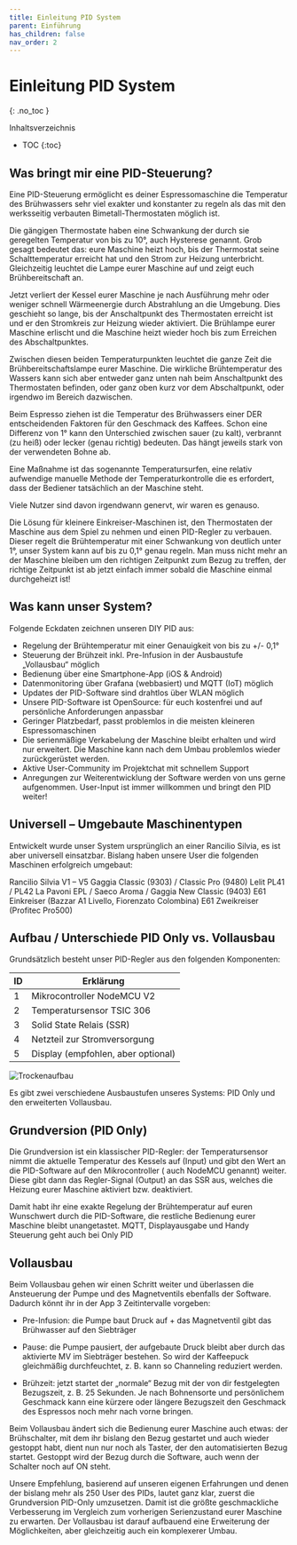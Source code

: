 ```yaml
---
title: Einleitung PID System
parent: Einführung
has_children: false
nav_order: 2
---
```


# Einleitung PID System
{: .no_toc }

Inhaltsverzeichnis

* TOC
{:toc}

## Was bringt mir eine PID-Steuerung?

Eine PID-Steuerung ermöglicht es deiner Espressomaschine die Temperatur des Brühwassers sehr viel exakter und konstanter zu regeln als das mit den werksseitig verbauten Bimetall-Thermostaten möglich ist.

Die gängigen Thermostate haben eine Schwankung der durch sie geregelten Temperatur von bis zu 10°, auch Hysterese genannt. Grob gesagt bedeutet das: eure Maschine heizt hoch, bis der Thermostat seine Schalttemperatur erreicht hat und den Strom zur Heizung unterbricht. Gleichzeitig leuchtet die Lampe eurer Maschine auf und zeigt euch Brühbereitschaft an.

Jetzt verliert der Kessel eurer Maschine je nach Ausführung mehr oder weniger schnell Wärmeenergie durch Abstrahlung an die Umgebung. Dies geschieht so lange, bis der Anschaltpunkt des Thermostaten erreicht ist und er den Stromkreis zur Heizung wieder aktiviert. Die Brühlampe eurer Maschine erlischt und die Maschine heizt wieder hoch bis zum Erreichen des Abschaltpunktes.

Zwischen diesen beiden Temperaturpunkten leuchtet die ganze Zeit die Brühbereitschaftslampe eurer Maschine. Die wirkliche Brühtemperatur des Wassers kann sich aber entweder ganz unten nah beim Anschaltpunkt des Thermostaten befinden, oder ganz oben kurz vor dem Abschaltpunkt, oder irgendwo im Bereich dazwischen.

Beim Espresso ziehen ist die Temperatur des Brühwassers einer DER entscheidenden Faktoren für den Geschmack des Kaffees. Schon eine Differenz von 1° kann den Unterschied zwischen sauer (zu kalt), verbrannt (zu heiß) oder lecker (genau richtig) bedeuten. Das hängt jeweils stark von der verwendeten Bohne ab.

Eine Maßnahme ist das sogenannte Temperatursurfen, eine relativ aufwendige manuelle Methode der Temperaturkontrolle die es erfordert, dass der Bediener tatsächlich an der Maschine steht.

Viele Nutzer sind davon irgendwann genervt, wir waren es genauso.

Die Lösung für kleinere Einkreiser-Maschinen ist, den Thermostaten der Maschine aus dem Spiel zu nehmen und einen PID-Regler zu verbauen. Dieser regelt die Brühtemperatur mit einer Schwankung von deutlich unter 1°, unser System kann auf bis zu 0,1° genau regeln. Man muss nicht mehr an der Maschine bleiben um den richtigen Zeitpunkt zum Bezug zu treffen, der richtige Zeitpunkt ist ab jetzt einfach immer sobald die Maschine einmal durchgeheizt ist!


## Was kann unser System?

Folgende Eckdaten zeichnen unseren DIY PID aus:

* Regelung der Brühtemperatur mit einer Genauigkeit von bis zu +/- 0,1°
* Steuerung der Brühzeit inkl. Pre-Infusion in der Ausbaustufe „Vollausbau“ möglich
* Bedienung über eine Smartphone-App (iOS & Android)
* Datenmonitoring über Grafana (webbasiert) und MQTT (IoT) möglich
* Updates der PID-Software sind drahtlos über WLAN möglich
* Unsere PID-Software ist OpenSource: für euch kostenfrei und auf persönliche Anforderungen anpassbar
* Geringer Platzbedarf, passt problemlos in die meisten kleineren Espressomaschinen
* Die serienmäßige Verkabelung der Maschine bleibt erhalten und wird nur erweitert. Die Maschine kann nach dem Umbau problemlos wieder zurückgerüstet werden.
* Aktive User-Community im Projektchat mit schnellem Support
* Anregungen zur Weiterentwicklung der Software werden von uns gerne aufgenommen. User-Input ist immer willkommen und bringt den PID weiter!

## Universell – Umgebaute Maschinentypen

Entwickelt wurde unser System ursprünglich an einer Rancilio Silvia, es ist aber universell einsatzbar. Bislang haben unsere User die folgenden Maschinen erfolgreich umgebaut:

  Rancilio Silvia V1 – V5
  Gaggia Classic (9303) / Classic Pro (9480)
  Lelit PL41 / PL42
  La Pavoni EPL / Saeco Aroma / Gaggia New Classic (9403)
  E61 Einkreiser (Bazzar A1 Livello, Fiorenzato Colombina)
  E61 Zweikreiser (Profitec Pro500)

## Aufbau / Unterschiede PID Only vs. Vollausbau

Grundsätzlich besteht unser PID-Regler aus den folgenden Komponenten:

ID | Erklärung
-|-
1 | Mikrocontroller NodeMCU V2                 
2 | Temperatursensor TSIC 306                 
3 | Solid State Relais (SSR)                       
4 | Netzteil zur Stromversorgung               
5 | Display (empfohlen, aber optional)      

![Trockenaufbau](http://rancilio-pid.de/wp-content/uploads/2020/10/image-1.png)

Es gibt zwei verschiedene Ausbaustufen unseres Systems: PID Only und den erweiterten Vollausbau.

## Grundversion (PID Only)

Die Grundversion ist ein klassischer PID-Regler: der Temperatursensor nimmt die aktuelle Temperatur des Kessels auf (Input) und gibt den Wert an die PID-Software auf den Mikrocontroller ( auch NodeMCU genannt) weiter. Diese gibt dann das Regler-Signal (Output) an das SSR aus, welches die Heizung eurer Maschine aktiviert bzw. deaktiviert.

Damit habt ihr eine exakte Regelung der Brühtemperatur auf euren Wunschwert durch die PID-Software, die restliche Bedienung eurer Maschine bleibt unangetastet. MQTT, Displayausgabe und Handy Steuerung geht auch bei Only PID

## Vollausbau

Beim Vollausbau gehen wir einen Schritt weiter und überlassen die Ansteuerung der Pumpe und des Magnetventils ebenfalls der Software. Dadurch könnt ihr in der App 3 Zeitintervalle vorgeben:

* Pre-Infusion: die Pumpe baut Druck auf + das Magnetventil gibt das Brühwasser auf den Siebträger

* Pause: die Pumpe pausiert, der aufgebaute Druck bleibt aber durch das aktivierte MV im Siebträger bestehen. So wird der Kaffeepuck gleichmäßig durchfeuchtet, z. B. kann so Channeling reduziert werden.

* Brühzeit: jetzt startet der „normale“ Bezug mit der von dir festgelegten Bezugszeit, z. B. 25 Sekunden. Je nach Bohnensorte und persönlichem Geschmack kann eine kürzere oder längere Bezugszeit den Geschmack des Espressos noch mehr nach vorne bringen.

Beim Vollausbau ändert sich die Bedienung eurer Maschine auch etwas: der Brühschalter, mit dem ihr bislang den Bezug gestartet und auch wieder gestoppt habt, dient nun nur noch als Taster, der den automatisierten Bezug startet. Gestoppt wird der Bezug durch die Software, auch wenn der Schalter noch auf ON steht.

Unsere Empfehlung, basierend auf unseren eigenen Erfahrungen und denen der bislang mehr als 250 User des PIDs, lautet ganz klar, zuerst die Grundversion PID-Only umzusetzen. Damit ist die größte geschmackliche Verbesserung im Vergleich zum vorherigen Serienzustand eurer Maschine zu erwarten. Der Vollausbau ist darauf aufbauend eine Erweiterung der Möglichkeiten, aber gleichzeitig auch ein komplexerer Umbau.  
